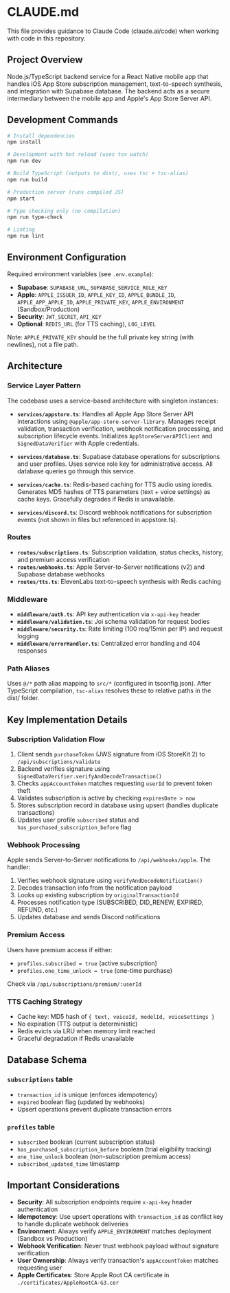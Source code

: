 # CLAUDE.md

This file provides guidance to Claude Code (claude.ai/code) when working with code in this repository.

## Project Overview

Node.js/TypeScript backend service for a React Native mobile app that handles iOS App Store subscription management, text-to-speech synthesis, and integration with Supabase database. The backend acts as a secure intermediary between the mobile app and Apple's App Store Server API.

## Development Commands

```bash
# Install dependencies
npm install

# Development with hot reload (uses tsx watch)
npm run dev

# Build TypeScript (outputs to dist/, uses tsc + tsc-alias)
npm run build

# Production server (runs compiled JS)
npm start

# Type checking only (no compilation)
npm run type-check

# Linting
npm run lint
```

## Environment Configuration

Required environment variables (see `.env.example`):
- **Supabase**: `SUPABASE_URL`, `SUPABASE_SERVICE_ROLE_KEY`
- **Apple**: `APPLE_ISSUER_ID`, `APPLE_KEY_ID`, `APPLE_BUNDLE_ID`, `APPLE_APP_APPLE_ID`, `APPLE_PRIVATE_KEY`, `APPLE_ENVIRONMENT` (Sandbox/Production)
- **Security**: `JWT_SECRET`, `API_KEY`
- **Optional**: `REDIS_URL` (for TTS caching), `LOG_LEVEL`

Note: `APPLE_PRIVATE_KEY` should be the full private key string (with newlines), not a file path.

## Architecture

### Service Layer Pattern

The codebase uses a service-based architecture with singleton instances:

- **`services/appstore.ts`**: Handles all Apple App Store Server API interactions using `@apple/app-store-server-library`. Manages receipt validation, transaction verification, webhook notification processing, and subscription lifecycle events. Initializes `AppStoreServerAPIClient` and `SignedDataVerifier` with Apple credentials.

- **`services/database.ts`**: Supabase database operations for subscriptions and user profiles. Uses service role key for administrative access. All database queries go through this service.

- **`services/cache.ts`**: Redis-based caching for TTS audio using ioredis. Generates MD5 hashes of TTS parameters (text + voice settings) as cache keys. Gracefully degrades if Redis is unavailable.

- **`services/discord.ts`**: Discord webhook notifications for subscription events (not shown in files but referenced in appstore.ts).

### Routes

- **`routes/subscriptions.ts`**: Subscription validation, status checks, history, and premium access verification
- **`routes/webhooks.ts`**: Apple Server-to-Server notifications (v2) and Supabase database webhooks
- **`routes/tts.ts`**: ElevenLabs text-to-speech synthesis with Redis caching

### Middleware

- **`middleware/auth.ts`**: API key authentication via `x-api-key` header
- **`middleware/validation.ts`**: Joi schema validation for request bodies
- **`middleware/security.ts`**: Rate limiting (100 req/15min per IP) and request logging
- **`middleware/errorHandler.ts`**: Centralized error handling and 404 responses

### Path Aliases

Uses `@/*` path alias mapping to `src/*` (configured in tsconfig.json). After TypeScript compilation, `tsc-alias` resolves these to relative paths in the dist/ folder.

## Key Implementation Details

### Subscription Validation Flow

1. Client sends `purchaseToken` (JWS signature from iOS StoreKit 2) to `/api/subscriptions/validate`
2. Backend verifies signature using `SignedDataVerifier.verifyAndDecodeTransaction()`
3. Checks `appAccountToken` matches requesting `userId` to prevent token theft
4. Validates subscription is active by checking `expiresDate > now`
5. Stores subscription record in database using upsert (handles duplicate transactions)
6. Updates user profile `subscribed` status and `has_purchased_subscription_before` flag

### Webhook Processing

Apple sends Server-to-Server notifications to `/api/webhooks/apple`. The handler:
1. Verifies webhook signature using `verifyAndDecodeNotification()`
2. Decodes transaction info from the notification payload
3. Looks up existing subscription by `originalTransactionId`
4. Processes notification type (SUBSCRIBED, DID_RENEW, EXPIRED, REFUND, etc.)
5. Updates database and sends Discord notifications

### Premium Access

Users have premium access if either:
- `profiles.subscribed = true` (active subscription)
- `profiles.one_time_unlock = true` (one-time purchase)

Check via `/api/subscriptions/premium/:userId`

### TTS Caching Strategy

- Cache key: MD5 hash of `{ text, voiceId, modelId, voiceSettings }`
- No expiration (TTS output is deterministic)
- Redis evicts via LRU when memory limit reached
- Graceful degradation if Redis unavailable

## Database Schema

### `subscriptions` table
- `transaction_id` is unique (enforces idempotency)
- `expired` boolean flag (updated by webhooks)
- Upsert operations prevent duplicate transaction errors

### `profiles` table
- `subscribed` boolean (current subscription status)
- `has_purchased_subscription_before` boolean (trial eligibility tracking)
- `one_time_unlock` boolean (non-subscription premium access)
- `subscribed_updated_time` timestamp

## Important Considerations

- **Security**: All subscription endpoints require `x-api-key` header authentication
- **Idempotency**: Use upsert operations with `transaction_id` as conflict key to handle duplicate webhook deliveries
- **Environment**: Always verify `APPLE_ENVIRONMENT` matches deployment (Sandbox vs Production)
- **Webhook Verification**: Never trust webhook payload without signature verification
- **User Ownership**: Always verify transaction's `appAccountToken` matches requesting user
- **Apple Certificates**: Store Apple Root CA certificate in `./certificates/AppleRootCA-G3.cer`
